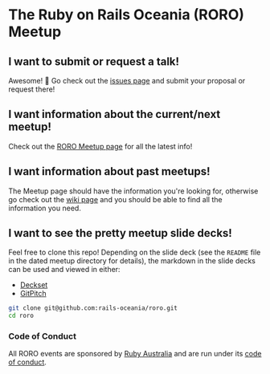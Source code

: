 # The Ruby on Rails Oceania (RORO) Meetup

## I want to submit or request a talk!

Awesome! :tada: Go check out the [issues page][] and submit your proposal
or request there!

## I want information about the current/next meetup!

Check out the [RORO Meetup page][] for all the latest info!

## I want information about past meetups!

The Meetup page should have the information you're looking for, otherwise go
check out the [wiki page][] and you should be able to find all the
information you need.

## I want to see the pretty meetup slide decks!

Feel free to clone this repo! Depending on the slide deck (see the `README`
file in the dated meetup directory for details), the markdown in the slide
decks can be used and viewed in either:

- [Deckset][]
- [GitPitch][]

```sh
git clone git@github.com:rails-oceania/roro.git
cd roro
```

### Code of Conduct

All RORO events are sponsored by [Ruby Australia][] and are run under its
[code of conduct][].

[code of conduct]: https://ruby.org.au/code-of-conduct
[Deckset]: https://www.decksetapp.com/
[GitPitch]: https://gitpitch.com/
[RORO Meetup page]: https://www.meetup.com/Ruby-On-Rails-Oceania-Sydney/
[Ruby Australia]: http://ruby.org.au
[Ruby Australia logo]: https://www.dropbox.com/s/cxq6w0jx76jyc3x/ruby-au-logo.png?dl=0
[issues page]: https://github.com/rails-oceania/roro/issues
[wiki page]: https://github.com/rails-oceania/roro/wiki
